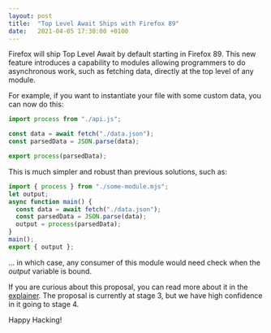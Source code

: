 ```yaml
---
layout: post
title:  "Top Level Await Ships with Firefox 89"
date:   2021-04-05 17:30:00 +0100
---
```


Firefox will ship Top Level Await by default starting in Firefox 89. This new feature introduces a capability to modules allowing programmers to do asynchronous work, such as fetching data, directly at the top level of any module.

For example, if you want to instantiate your file with some custom data, you can now do this:

```js
import process from "./api.js";

const data = await fetch("./data.json");
const parsedData = JSON.parse(data);

export process(parsedData);
```

This is much simpler and robust than previous solutions, such as:

```js
import { process } from "./some-module.mjs";
let output;
async function main() {
  const data = await fetch("./data.json");
  const parsedData = JSON.parse(data);
  output = process(parsedData);
}
main();
export { output };
```
... in which case, any consumer of this module would need check when the _output_ variable is bound.

If you are curious about this proposal, you can read more about it in the
[explainer](https://github.com/tc39/proposal-top-level-await). The
proposal is currently at stage 3, but we have high confidence in it going to stage 4.

Happy Hacking!
